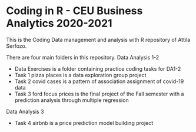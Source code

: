 # Coding in R - CEU Business Analytics 2020-2021

This is the Coding Data management and analysis with R repository of Attila Serfozo.

There are four main folders in this repository.
Data Analysis 1-2
- Data Exercises is a folder containing practice coding tasks for DA1-2
- Task 1 pizza places is a data exploration group project
- Task 2 covid cases is a pattern of association assignment of covid-19 data
- Task 3 ford focus prices is the final project of the Fall semester with a prediction analysis through multiple regression

Data Analysis 3
- Task 4 airbnb is a price prediction model building project
